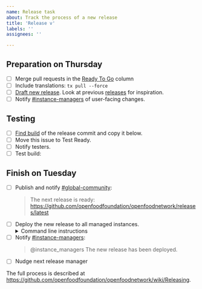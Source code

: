 ```yaml
---
name: Release task
about: Track the process of a new release
title: 'Release v'
labels: ''
assignees: ''

---
```


## Preparation on Thursday

- [ ] Merge pull requests in the [Ready To Go] column
- [ ] Include translations: `tx pull --force`
- [ ] [Draft new release]. Look at previous [releases] for inspiration.
- [ ] Notify [#instance-managers] of user-facing changes.

## Testing

- [ ] [Find build] of the release commit and copy it below.
- [ ] Move this issue to Test Ready.
- [ ] Notify testers.
- [ ] Test build: <!-- paste build link here, e.g. https://semaphore...builds/1234 -->

## Finish on Tuesday

- [ ] Publish and notify [#global-community]:
  > The next release is ready: https://github.com/openfoodfoundation/openfoodnetwork/releases/latest
- [ ] Deploy the new release to all managed instances.
  <details><summary>Command line instructions</summary>
  <pre>
  cd ofn-install
  git pull
  ansible-playbook --limit all-prod --extra-vars "git_version=vx.y.z" playbooks/deploy.yml
  </pre>
  </details>
- [ ] Notify [#instance-managers]:
  > @instance_managers The new release has been deployed.
- [ ] Nudge next release manager

The full process is described at https://github.com/openfoodfoundation/openfoodnetwork/wiki/Releasing.

[Ready To Go]: #zenhub
[Transifex pull request]: https://github.com/openfoodfoundation/openfoodnetwork/pulls?utf8=%E2%9C%93&q=is%3Apr+is%3Aopen+head%3Atransifex
[Draft new release]: https://github.com/openfoodfoundation/openfoodnetwork/releases/new?tag=v&title=v+Code+Name&body=Congrats%0A%0ADescription%0A%0A%23%23+User+facing+changes+:eyes:%0A%0A%0A%0A%23%23+Technical+changes+:wrench:%0A%0A
[releases]: https://github.com/openfoodfoundation/openfoodnetwork/releases
[#instance-managers]: https://app.slack.com/client/T02G54U79/CG7NJ966B
[Find build]: https://semaphoreci.com/openfoodfoundation/openfoodnetwork-2/branches/master
[#global-community]: https://app.slack.com/client/T02G54U79/C59ADD8F2
